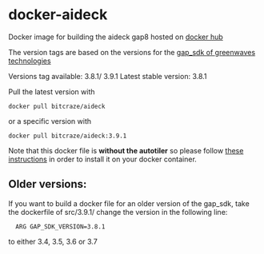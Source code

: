# docker-aideck

Docker image for building the aideck gap8 hosted on [docker hub](https://hub.docker.com/r/bitcraze/aideck)

The version tags are based on the versions for the [gap_sdk of greenwaves technologies](https://github.com/GreenWaves-Technologies/gap_sdk)

Versions tag available: 3.8.1/ 3.9.1
Latest stable version: 3.8.1

Pull the latest version with
```
docker pull bitcraze/aideck
```

or a specific version with
```
docker pull bitcraze/aideck:3.9.1
```

Note that this docker file is **without the autotiler** so please follow [these instructions](https://www.bitcraze.io/documentation/repository/AIdeck_examples/master/getting-started/docker-gap8/) in order to install it on your docker container.
## Older versions:

If you want to build a docker file for an older version of the gap_sdk, take the dockerfile of src/3.9.1/ change the version in the following line:

```
  ARG GAP_SDK_VERSION=3.8.1
```


to either 3.4, 3.5, 3.6 or 3.7
